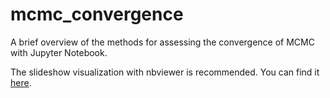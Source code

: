 # mcmc_convergence
A brief overview of the methods for assessing the convergence of MCMC with Jupyter Notebook.

The slideshow visualization with nbviewer is recommended. You can find it [here](https://nbviewer.jupyter.org/format/slides/github/fcastagna/mcmc_convergence/blob/master/convergence.ipynb/).
